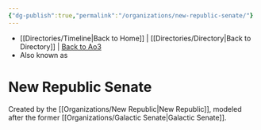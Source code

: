 ```yaml
---
{"dg-publish":true,"permalink":"/organizations/new-republic-senate/"}
---
```


- [[Directories/Timeline\|Back to Home]] | [[Directories/Directory\|Back to Directory]] | [Back to Ao3](https://archiveofourown.org/works/19334440/chapters/45992584)
- Also known as 

# New Republic Senate
Created by the [[Organizations/New Republic\|New Republic]], modeled after the former [[Organizations/Galactic Senate\|Galactic Senate]].
